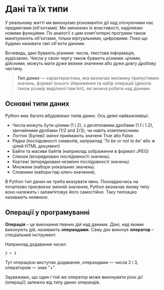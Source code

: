 # Дані та їх типи

У реальному житті ми виконуємо різноманітні дії над оточуючими нас предметами (об'єктами). 
Ми змінюємо їх властивості, наділяємо новими функціями. 
По аналогії з цим комп'ютерні програми також маніпулюють об'єктами, 
тільки віртуальними, цифровими. 
Поки що будемо називати такі об'екти даними.

Вочевидь, дані бувають різними: числа, текстова інформація, аудіозапис. 
Числа у свою чергу також бувають різними: цілими, дійсними, можуть мати дуже велике значення або дуже довгу  дробову частину. 

> ***Тип даних*** — характеристика, яка визначає множину припустимих значень, формат їхнього збереження  та набір операцій (деколи також розмір виділеної пам'яті), які можна робити над даними.

## Основні типи даних

Python має багато *вбудованих* типів даних. Ось деякі найважливіші:

- Числа можуть бути цілими (1 і 2), з десятковими дробами (1.1 і 1.2), звичайними дробами (1/2 and 2/3), чи навіть комплексними.
- Логічні (Булеві) змінні приймають значеня True або False.
- Рядки (послідовності символів, наприклад *'To be or not to be'* або ж цілий HTML документ)
- Байти та масиви байтів (наприклад зображення в форматі JPEG)
- Списки (впорядковані послідовності значень).
- Кортежі (впорядковані незмінні послідовності значень).
- Множини (набори унікальних значень).
- Словники (набори пар ключ-значення).

В Python тип даних не треба вказувати явно. 
Покладаючись на початково присвоєне змінній значення, 
Python визначає якому типу воно належить 
і запам’ятовує його самостійно.
Таку типізацію називають *неявною*.

## Операції у програмуванні

**Операція** – це виконання певних дій над даними. 
Дані, над якими виконують дій, називають **операндами**. 
Саму дію виконує **оператор** – спеціальний інструмент. 

Наприклад додавання чисел:

	2 + 3
	
Тут операцією виступає додавання, операндами — числа 2 і 3, оператором — знак "+". 

Зауважимо, що один і той же оператор може виконувати різні дії (операції) залежно від типу даних операндів.

